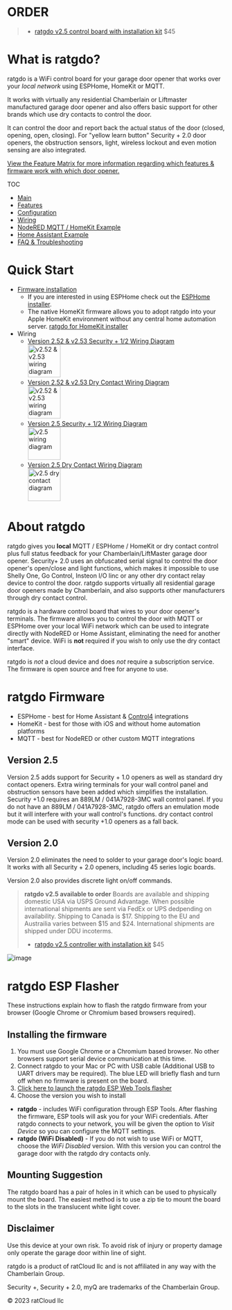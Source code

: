 # ORDER
<!-- ### LEAD TIME NOTICE:
Please allow a week for shipment. If you already placed an order, please check [the order status page](order_status.html) for current order status.

### PURCHASE
**BACK ORDER NOTICE - Please allow 1 week for shipment** -->
> * [ratgdo v2.5 control board with installation kit](https://square.link/u/FKqlMSWT) $45


# What is ratgdo?
ratgdo is a WiFi control board for your garage door opener that works over your *local network* using ESPHome, HomeKit or MQTT.

It works with virtually any residential Chamberlain or Liftmaster manufactured garage door opener and also offers basic support for other brands which use dry contacts to control the door.

It can control the door and report back the actual status of the door (closed, opening, open, closing). For "yellow learn button" Security + 2.0 door openers, the obstruction sensors, light, wireless lockout and even motion sensing are also integrated.

[View the Feature Matrix for more information regarding which features & firmware work with which door opener.](01_features.md)

TOC
* [Main](index.md)
* [Features](01_features.md)
* [Configuration](02_configuration.md)
* [Wiring](03_wiring.md)
* [NodeRED MQTT / HomeKit Example](04_nodered_example.md)
* [Home Assistant Example](05_homeassistant_example.md)
* [FAQ & Troubleshooting](09_faq.md)

# Quick Start
* [Firmware installation](flash.html)
  * If you are interested in using ESPHome check out the [ESPHome installer](http://ratgdo.github.io/esphome-ratgdo/).
  * The native HomeKit firmware allows you to adopt ratgdo into your Apple HomeKit environment without any central home automation server. [ratgdo for HomeKit installer](https://ratgdo.github.io/homekit-ratgdo)
* Wiring
  * [Version 2.52 &amp; v2.53 Security + 1/2 Wiring Diagram]()<br/><a href="https://user-images.githubusercontent.com/4663918/288449523-9ddf3da2-9eac-4be0-beed-11867dc8d446.png"><img src="https://user-images.githubusercontent.com/4663918/288449523-9ddf3da2-9eac-4be0-beed-11867dc8d446.png" alt="v2.52 & v2.53 wiring diagram" width="75"/></a>
  * [Version 2.52 &amp; v2.53 Dry Contact Wiring Diagram](https://user-images.githubusercontent.com/4663918/288450016-0caa5d03-325a-4c89-a144-a145ac907dfa.png)<br/><a href="https://user-images.githubusercontent.com/4663918/288450016-0caa5d03-325a-4c89-a144-a145ac907dfa.png"><img src="https://user-images.githubusercontent.com/4663918/288450016-0caa5d03-325a-4c89-a144-a145ac907dfa.png" alt="v2.52 &amp; v2.53 wiring diagram" width="75"/></a>
  * [Version 2.5 Security + 1/2 Wiring Diagram](https://user-images.githubusercontent.com/4663918/276749741-fe82ea10-e8f4-41d6-872f-55eec88d2aab.png) <br /><a href="https://user-images.githubusercontent.com/4663918/276749741-fe82ea10-e8f4-41d6-872f-55eec88d2aab.png"><img src="https://user-images.githubusercontent.com/4663918/276749741-fe82ea10-e8f4-41d6-872f-55eec88d2aab.png" alt="v2.5 wiring diagram" width="75"/></a>
  * [Version 2.5 Dry Contact Wiring Diagram](https://user-images.githubusercontent.com/4663918/277838851-e338c3bf-4eda-447a-9e79-737aa1a622a0.png)
  <br/><a href="https://user-images.githubusercontent.com/4663918/277838851-e338c3bf-4eda-447a-9e79-737aa1a622a0.png"><img src="https://user-images.githubusercontent.com/4663918/277838851-e338c3bf-4eda-447a-9e79-737aa1a622a0.png" alt="v2.5 dry contact diagram" width="75"/></a>


# About ratgdo 
ratgdo gives you **local** MQTT / ESPHome / HomeKit or dry contact control plus full status feedback for your Chamberlain/LiftMaster garage door opener. Security+ 2.0 uses an obfuscated serial signal to control the door opener's open/close and light functions, which makes it impossible to use Shelly One, Go Control, Insteon I/O linc or any other dry contact relay device to control the door. ratgdo supports virtually all residential garage door openers made by Chamberlain, and also supports other manufacturers through dry contact control.

ratgdo is a hardware control board that wires to your door opener's terminals. The firmware allows you to control the door with MQTT or ESPHome over your local WiFi network which can be used to integrate directly with NodeRED or Home Assistant, eliminating the need for another "smart" device. WiFi is **not** required if you wish to only use the dry contact interface.

ratgdo is *not* a cloud device and does *not* require a subscription service. The firmware is open source and free for anyone to use.

# ratgdo Firmware
* ESPHome - best for Home Assistant &amp; [Control4](https://chowmain.software/drivers/control4-ratgdo) integrations
* HomeKit - best for those with iOS and without home automation platforms
* MQTT - best for NodeRED or other custom MQTT integrations

## Version 2.5
Version 2.5 adds support for Security + 1.0 openers as well as standard dry contact openers. Extra wiring terminals for your wall control panel and obstruction sensors have been added which simplifies the installation. Security +1.0 requires an 889LM / 041A7928-3MC wall control panel. If you do not have an 889LM / 041A7928-3MC, ratgdo offers an emulation mode but it will interfere with your wall control's functions. dry contact control mode can be used with security +1.0 openers as a fall back. 

## Version 2.0
Version 2.0 eliminates the need to solder to your garage door's logic board. It works with all Security + 2.0 openers, including 45 series logic boards. 

Version 2.0 also provides discrete light on/off commands.


> **ratgdo v2.5 available to order**
> Boards are available and shipping domestic USA via USPS Ground Advantage.
> When possible international shipments are sent via FedEx or UPS dedpending on availability.
> Shipping to Canada is $17.
> Shipping to the EU and Austrailia varies between $15 and $24.
> International shipments are shipped under DDU incoterms.
>
> * [ratgdo v2.5 controller with installation kit](https://square.link/u/FKqlMSWT) $45

![image](https://user-images.githubusercontent.com/4663918/288453570-79721193-2798-4147-98fc-b6cef1c61795.jpg)


# ratgdo ESP Flasher
These instructions explain how to flash the ratgdo firmware from your browser (Google Chrome or Chromium based browsers required).

## Installing the firmware
1. You must use Google Chrome or a Chromium based browser. No other browsers support serial device communication at this time.
2. Connect ratgdo to your Mac or PC with USB cable (Additional USB to UART drivers may be required). The blue LED will briefly flash and turn off when no firmware is present on the board.
3. [Click here to launch the ratgdo ESP Web Tools flasher](flash.html)
4. Choose the version you wish to install
  * **ratgdo** - includes WiFi configuration through ESP Tools. After flashing the firmware, ESP tools will ask you for your WiFi credentials. After ratgdo connects to your network, you will be given the option to _Visit Device_ so you can configure the MQTT settings.
  * **ratgdo (WiFi Disabled)** - If you do not wish to use WiFi or MQTT, choose the _WiFi Disabled_ version. With this version you can control the garage door with the ratgdo dry contacts only.

## Mounting Suggestion
The ratgdo board has a pair of holes in it which can be used to physically mount the board. The easiest method is to use a zip tie to mount the board to the slots in the translucent white light cover.

## Disclaimer
Use this device at your own risk. To avoid risk of injury or property damage only operate the garage door within line of sight.

ratgdo is a product of ratCloud llc and is not affiliated in any way with the Chamberlain Group.

Security +, Security + 2.0, myQ are trademarks of the Chamberlain Group.

© 2023 ratCloud llc
